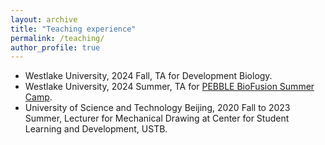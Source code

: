 ```yaml
---
layout: archive
title: "Teaching experience"
permalink: /teaching/
author_profile: true
---
```

  + Westlake University, 2024 Fall, TA for Development Biology.
  + Westlake University, 2024 Summer, TA for [PEBBLE BioFusion Summer Camp](https://cis.westlake.edu.cn/en/info/1033/1052.htm).
  + University of Science and Technology Beijing, 2020 Fall to 2023 Summer, Lecturer for Mechanical Drawing at Center for Student Learning and Development, USTB.
